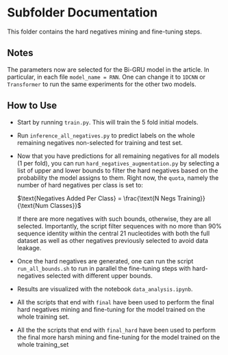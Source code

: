 # Subfolder Documentation

This folder contains the hard negatives mining and fine-tuning steps.

## Notes

The parameters now are selected for the Bi-GRU model in the article. In particular, in each file `model_name = RNN`. One can change it to `1DCNN` or `Transformer` to run the same experiments for the other two models.

## How to Use

- Start by running `train.py`. This will train the 5 fold initial models.

- Run `inference_all_negatives.py` to predict labels on the whole remaining negatives non-selected for training and test set.

- Now that you have predictions for all remaining negatives for all models (1 per fold), you can run `hard_negatives_augmentation.py` by selecting a list of upper and lower bounds to filter the hard negatives based on the probability the model assigns to them. Right now, the `quota`, namely the number of hard negatives per class is set to:  

  $\text{Negatives Added Per Class} = \frac{\text{N Negs Training}}{\text{Num Classes}}$  

  If there are more negatives with such bounds, otherwise, they are all selected. Importantly, the script filter sequences with no more than $90\%$ sequence identity within the central 21 nucleotides with both the full dataset as well as other negatives previously selected to avoid data leakage.

- Once the hard negatives are generated, one can run the script `run_all_bounds.sh` to run in parallel the fine-tuning steps with hard-negatives selected with different upper bounds.

- Results are visualized with the notebook `data_analysis.ipynb`.

- All the scripts that end with `final` have been used to perform the final hard negatives mining and fine-tuning for the model trained on the whole training set.

- All the the scripts that end with `final_hard` have been used to perform the final more harsh mining and fine-tuning for the model trained on the whole training_set